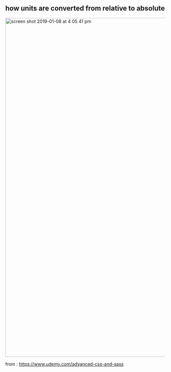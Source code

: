 ## how units are converted from relative to absolute

<img width="1064" alt="screen shot 2019-01-08 at 4 05 41 pm" src="https://user-images.githubusercontent.com/17349825/50829851-46abdd00-135f-11e9-9905-de0227662776.png">

from : https://www.udemy.com/advanced-css-and-sass
